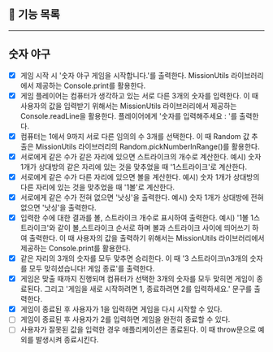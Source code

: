 ## 🚀 기능 목록

---

## 숫자 야구

- [x] 게임 시작 시 '숫자 야구 게임을 시작합니다.'를 출력한다. MissionUtils 라이브러리에서 제공하는 Console.print를 활용한다.
- [x] 게임 플레이어는 컴퓨터가 생각하고 있는 서로 다른 3개의 숫자를 입력한다. 이 때 사용자의 값을 입력받기 위해서는 MissionUtils 라이브러리에서 제공하는 Console.readLine을 활용한다. 플레이어에게 '숫자를 입력해주세요 : '를 출력한다.
- [x] 컴퓨터는 1에서 9까지 서로 다른 임의의 수 3개를 선택한다. 이 때 Random 값 추출은 MissionUtils 라이브러리의 Random.pickNumberInRange()를 활용한다.
- [x] 서로에게 같은 수가 같은 자리에 있으면 스트라이크의 개수로 계산한다. 예시) 숫자 1개가 상대방의 같은 자리에 있는 것을 맞추었을 때 '1스트라이크'로 계산한다.
- [x] 서로에게 같은 수가 다른 자리에 있으면 볼을 계산한다. 예시) 숫자 1개가 상대방의 다른 자리에 있는 것을 맞추었을 때 '1볼'로 계산한다.
- [x] 서로에게 같은 수가 전혀 없으면 '낫싱'을 출력한다. 예시) 숫자 1개가 상대방에 전혀 없으면 '낫싱'을 출력한다.
- [x] 입력한 수에 대한 결과를 볼, 스트라이크 개수로 표시하여 출력한다. 예시) '1볼 1스트라이크'와 같이 볼,스트라이크 순서로 하며 볼과 스트라이크 사이에 띄어쓰기 하여 출력한다. 이 때 사용자의 값을 출력하기 위해서는 MissionUtils 라이브러리에서 제공하는 Console.print를 활용한다.
- [x] 같은 자리의 3개의 숫자를 모두 맞추면 승리한다. 이 때 '3 스트라이크\n3개의 숫자를 모두 맞히셨습니다! 게임 종료'를 출력한다.
- [x] 게임은 맞출 때까지 진행되며 컴퓨터가 선택한 3개의 숫자를 모두 맞히면 게임이 종료된다. 그리고 '게임을 새로 시작하려면 1, 종료하려면 2를 입력하세요.' 문구를 출력한다.
- [x] 게임이 종료된 후 사용자가 1을 입력하면 게임을 다시 시작할 수 있다.
- [ ] 게임이 종료된 후 사용자가 2를 입력하면 게임을 완전히 종료할 수 있다.
- [ ] 사용자가 잘못된 값을 입력한 경우 애플리케이션은 종료된다. 이 때 throw문으로 예외를 발생시켜 종료시킨다.
